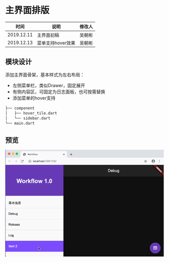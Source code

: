 # 主界面排版

| 时间         | 说明        | 修改人  |
| ---------- | --------- | --------  |
|  2019.12.11     | 主界面初稿       | 吴朝彬     |
|  2019.12.13     | 菜单支持hover效果       | 吴朝彬     |

## 模块设计
添加主界面骨架，基本样式为左右布局：
* 左侧菜单栏，类似Drawer，固定展开
* 有侧内容区，可固定为日志面板，也可按需替换
* 添加菜单的hover支持

```
├── component
│   ├── hover_tile.dart
│   └── sidebar.dart
└── main.dart

```
## 预览

![](images/flutter-text-hovor.gif)

